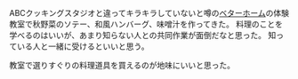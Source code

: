 ABCクッキングスタジオと違ってキラキラしていないと噂の[ベターホーム](http://www.betterhome.jp)の体験教室で秋野菜のソテー、和風ハンバーグ、味噌汁を作ってきた。
料理のことを学べるのはいいが、あまり知らない人との共同作業が面倒だなと思った。
知っている人と一緒に受けるといいと思う。

教室で選りすぐりの料理道具を買えるのが地味にいいと思った。
